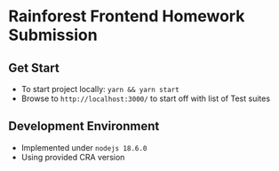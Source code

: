 # Rainforest Frontend Homework Submission

## Get Start

- To start project locally: `yarn && yarn start`
- Browse to `http://localhost:3000/` to start off with list of Test suites

## Development Environment

- Implemented under `nodejs 18.6.0`
- Using provided CRA version
